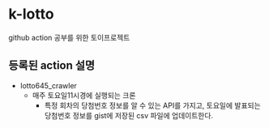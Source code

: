 # k-lotto
github action 공부를 위한 토이프로젝트


## 등록된 action 설명
- lotto645_crawler
  - 매주 토요일11시경에 실행되는 크론
    - 특정 회차의 당첨번호 정보를 알 수 있는 API를 가지고, 토요일에 발표되는 당첨번호 정보를 gist에 저장된 csv 파일에 업데이트한다.
